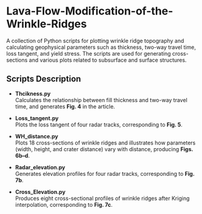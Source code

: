 # Lava-Flow-Modification-of-the-Wrinkle-Ridges
A collection of Python scripts for plotting wrinkle ridge topography and calculating geophysical parameters such as thickness, two-way travel time, loss tangent, and yield stress.
The scripts are used for generating cross-sections and various plots related to subsurface and surface structures.

## Scripts Description

- **Thcikness.py**  
  Calculates the relationship between fill thickness and two-way travel time, and generates **Fig. 4** in the article.

- **Loss_tangent.py**  
  Plots the loss tangent of four radar tracks, corresponding to **Fig. 5**.

- **WH_distance.py**  
  Plots 18 cross-sections of wrinkle ridges and illustrates how parameters (width, height, and crater distance) vary with distance, producing **Figs. 6b–d**.

- **Radar_elevation.py**  
  Generates elevation profiles for four radar tracks, corresponding to **Fig. 7b**.

- **Cross_Elevation.py**  
  Produces eight cross-sectional profiles of wrinkle ridges after Kriging interpolation, corresponding to **Fig. 7c**.
